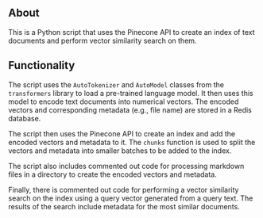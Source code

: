 
<h2>About</h2>
<p>This is a Python script that uses the Pinecone API to create an index of text documents and perform vector similarity search on them.</p>
<h2>Functionality</h2>
<p>The script uses the <code>AutoTokenizer</code> and <code>AutoModel</code> classes from the <code>transformers</code> library to load a pre-trained language model. It then uses this model to encode text documents into numerical vectors. The encoded vectors and corresponding metadata (e.g., file name) are stored in a Redis database.</p>
<p>The script then uses the Pinecone API to create an index and add the encoded vectors and metadata to it. The <code>chunks</code> function is used to split the vectors and metadata into smaller batches to be added to the index.</p>
<p>The script also includes commented out code for processing markdown files in a directory to create the encoded vectors and metadata.</p>
<p>Finally, there is commented out code for performing a vector similarity search on the index using a query vector generated from a query text. The results of the search include metadata for the most similar documents.</p>
